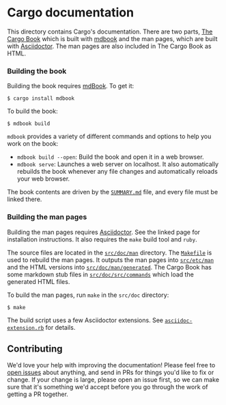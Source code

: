# Cargo documentation

This directory contains Cargo's documentation. There are two parts, [The Cargo Book]
which is built with [mdbook] and the man pages, which are built with [Asciidoctor].
The man pages are also included in The Cargo Book as HTML.

[The Cargo Book]: https://doc.rust-lang.org/cargo/

### Building the book

Building the book requires [mdBook]. To get it:

[mdBook]: https://github.com/rust-lang/mdBook

```console
$ cargo install mdbook
```

To build the book:

```console
$ mdbook build
```

`mdbook` provides a variety of different commands and options to help you work
on the book:

* `mdbook build --open`: Build the book and open it in a web browser.
* `mdbook serve`: Launches a web server on localhost. It also automatically
  rebuilds the book whenever any file changes and automatically reloads your
  web browser.

The book contents are driven by the [`SUMMARY.md`](src/SUMMARY.md) file, and
every file must be linked there.

### Building the man pages

Building the man pages requires [Asciidoctor]. See the linked page for
installation instructions. It also requires the `make` build tool and `ruby`.

[Asciidoctor]: https://asciidoctor.org/

The source files are located in the [`src/doc/man`](man) directory. The
[`Makefile`](Makefile) is used to rebuild the man pages. It outputs the man
pages into [`src/etc/man`](../etc/man) and the HTML versions into
[`src/doc/man/generated`](man/generated). The Cargo Book has some markdown
stub files in [`src/doc/src/commands`](src/commands) which load the generated
HTML files.

To build the man pages, run `make` in the `src/doc` directory:

```console
$ make
```

The build script uses a few Asciidoctor extensions. See
[`asciidoc-extension.rb`](asciidoc-extension.rb) for details.

## Contributing

We'd love your help with improving the documentation! Please feel free to
[open issues](https://github.com/rust-lang/cargo/issues) about anything, and
send in PRs for things you'd like to fix or change. If your change is large,
please open an issue first, so we can make sure that it's something we'd
accept before you go through the work of getting a PR together.
